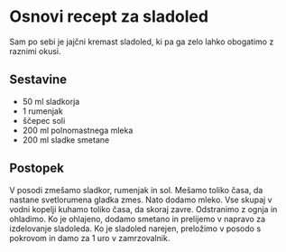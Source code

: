 # Osnovi recept za sladoled

Sam po sebi je jajčni kremast sladoled, ki pa ga zelo lahko obogatimo z raznimi okusi.

## Sestavine

 * 50 ml sladkorja
 * 1 rumenjak
 * ščepec soli
 * 200 ml polnomastnega mleka
 * 200 ml sladke smetane
 
 
 ## Postopek
 
V posodi zmešamo sladkor, rumenjak in sol. Mešamo toliko časa, da nastane svetlorumena gladka zmes. Nato dodamo mleko. Vse skupaj v vodni kopelji kuhamo toliko časa, da skoraj zavre. Odstranimo z ognja in ohladimo. Ko je ohlajeno, dodamo smetano in prelijemo v napravo za izdelovanje sladoleda. Ko je sladoled narejen, preložimo v posodo s pokrovom in damo za 1 uro v zamrzovalnik.
